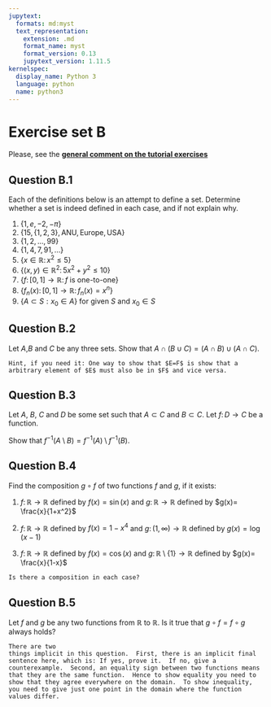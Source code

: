 ```yaml
---
jupytext:
  formats: md:myst
  text_representation:
    extension: .md
    format_name: myst
    format_version: 0.13
    jupytext_version: 1.11.5
kernelspec:
  display_name: Python 3
  language: python
  name: python3
---
```


# Exercise set B

Please, see the 
[**general comment on the tutorial exercises**](02.exercises.md#)

## Question B.1

Each of the definitions below is an attempt to define a set. Determine whether a set is indeed defined in each case, and if not explain why.

1. $\{1,e,-2,-\pi\}$
1. $\{15,\{1,2,3\},\text{ANU},\text{Europe},\text{USA}\}$
1. $\{1,2,\dots,99 \}$
1. $\{1,4,7,91, \dots \}$
1. $\{x \in \mathbb{R} \colon x^2 \le 5\}$
1. $\{(x,y) \in \mathbb{R}^2 \colon 5x^2 + y^2 \le 10\}$
1. $\{f \colon [0,1] \rightarrow \mathbb{R} \colon f \text{ is one-to-one} \}$
1. $\{ f_n(x) \colon [0,1] \rightarrow \mathbb{R} \colon f_n(x) = x^n \}$
1. $\{A \subset S : x_0 \in A \}$ for given $S$ and $x_0 \in S$


## Question B.2

Let $A$,$B$ and $C$ be any three sets.
Show that $A \cap (B \cup C) = (A\cap B) \cup (A \cap C)$.

```{hint}
Hint, if you need it: One way to show that $E=F$ is show that a arbitrary element of $E$ must also be in $F$ and vice versa.
```

## Question B.3

Let $A$, $B$, $C$ and $D$ be some set such that $A \subset C$ and $B \subset C$.
Let $f\colon D \rightarrow C$ be a function.

Show that $f^{-1}(A \setminus B) = f^{-1}(A) \setminus f^{-1}(B)$.

## Question B.4

Find the composition $g \circ f$ of two functions $f$ and $g$, if it exists:

1. $f \colon \mathbb{R} \rightarrow \mathbb{R}$ defined by $f(x)=\sin(x)$ and $g \colon \mathbb{R} \rightarrow \mathbb{R}$ defined by $g(x)= \frac{x}{1+x^2}$

2. $f \colon \mathbb{R} \rightarrow \mathbb{R}$ defined by $f(x)= 1-x^4$ and $g \colon (1,\infty) \rightarrow \mathbb{R}$ defined by $g(x)= \log(x-1)$

3. $f \colon \mathbb{R} \rightarrow \mathbb{R}$ defined by $f(x)=\cos(x)$ and $g \colon \mathbb{R}\setminus\{1\} \rightarrow \mathbb{R}$ defined by $g(x)= \frac{x}{1-x}$


```{hint}
Is there a composition in each case?
```

## Question B.5

Let $f$ and $g$ be any two functions from $\mathbb{R}$ to $\mathbb{R}$.  Is it true that
$g \circ f = f \circ g$ always holds?

```{hint}
There are two
things implicit in this question.  First, there is an implicit final
sentence here, which is: If yes, prove it.  If no, give a
counterexample.  Second, an equality sign between two functions means
that they are the same function.  Hence to show equality you need to
show that they agree everywhere on the domain.  To show inequality,
you need to give just one point in the domain where the function
values differ.
```
